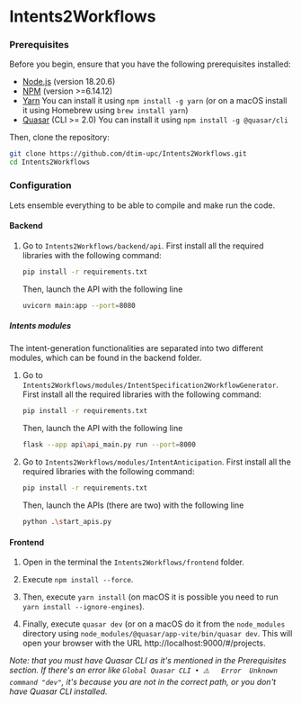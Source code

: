 # Intents2Workflows

### Prerequisites <a name="prerequisites"></a>

Before you begin, ensure that you have the following prerequisites installed:

- [Node.js](https://nodejs.org/) (version 18.20.6)
- [NPM](https://docs.npmjs.com/cli/v8/commands/npm-install) (version >=6.14.12)
- [Yarn](https://classic.yarnpkg.com/lang/en/docs/install/#windows-stable) You can install it using `npm install -g yarn` (or on a macOS install it using Homebrew using `brew install yarn`)
- [Quasar](https://quasar.dev/) (CLI >= 2.0) You can install it using `npm install -g @quasar/cli`

Then, clone the repository:

   ```bash
   git clone https://github.com/dtim-upc/Intents2Workflows.git
   cd Intents2Workflows
   ```
   
### Configuration <a name="configuration"></a>

Lets ensemble everything to be able to compile and make run the code.

#### Backend <a name="backend-configuration"></a>

1. Go to `Intents2Workflows/backend/api`. First install all the required libraries with the following command:

   ```bash
   pip install -r requirements.txt    
   ```
   Then, launch the API with the following line
   ```bash
   uvicorn main:app --port=8080     
   ```

##### Intents modules <a name="intents-configuration"></a>
The intent-generation functionalities are separated into two different modules, which can be found in the backend folder. 
1. Go to `Intents2Workflows/modules/IntentSpecification2WorkflowGenerator`. First install all the required libraries with the following command:
   
   ```bash
   pip install -r requirements.txt    
   ```
   Then, launch the API with the following line
   ```bash
   flask --app api\api_main.py run --port=8000
   ```
2. Go to `Intents2Workflows/modules/IntentAnticipation`. First install all the required libraries with the following command:
   
   ```bash
   pip install -r requirements.txt    
   ```
   Then, launch the APIs (there are two) with the following line
   ```bash
   python .\start_apis.py  
   ```

#### Frontend <a name="frontend-configuration"></a>

1. Open in the terminal the `Intents2Workflows/frontend` folder.

2. Execute `npm install --force`.

3. Then, execute `yarn install` (on macOS it is possible you need to run `yarn install --ignore-engines`).

4. Finally, execute `quasar dev` (or on a macOS do it from the `node_modules` directory using `node_modules/@quasar/app-vite/bin/quasar dev`. This will open your browser with the URL http://localhost:9000/#/projects.

_Note: that you must have Quasar CLI as it's mentioned in the Prerequisites section. If there's an error like `Global Quasar CLI • ⚠️   Error  Unknown command "dev"`, it's because you are not in the correct path, or you don't have Quasar CLI installed._ 
